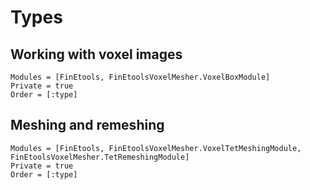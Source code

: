 # Types

## Working with voxel images

```@autodocs
Modules = [FinEtools, FinEtoolsVoxelMesher.VoxelBoxModule]
Private = true
Order = [:type]
```

## Meshing and remeshing

```@autodocs
Modules = [FinEtools, FinEtoolsVoxelMesher.VoxelTetMeshingModule, FinEtoolsVoxelMesher.TetRemeshingModule]
Private = true
Order = [:type]
```
